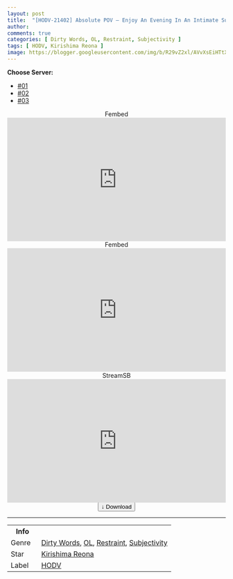 ```yaml
---
layout: post
title:  "[HODV-21402] Absolute POV – Enjoy An Evening In An Intimate Suite Room With A Female IT Consultant – Reona Kirishima"
author:
comments: true
categories: [ Dirty Words, OL, Restraint, Subjectivity ]
tags: [ HODV, Kirishima Reona ]
image: https://blogger.googleusercontent.com/img/b/R29vZ2xl/AVvXsEiHTtXkvuyHNNPV29naBn3IisvOLgC2HuAIdpociXQlHgnGAF-hN0xFLFm8izbkmMPdzpdj0Mi0q8TSpTVa-vf8yOEOJ0PxOHA5bIfQFRE9ZQ8KViKiYZSK5VUPixWTNAxfS0A6wqPk4oHjKu-JCsC843UtiYP261itEhMYqwygn2ZTVhZzAldQCDv7/s1600/41hodv21402pl.jpg
---
```


<div id="utb">
<b>Choose Server:</b>
<ul id="udltb">
<li><a href="#tab1">#01</a></li>
<li><a href="#tab2">#02</a></li>
<li><a href="#tab3">#03</a></li>
</ul>
<div id="udlctn">
<div id="tab1">
<!--- #01 Start --->
<center>Fembed</center>
<div style="padding-bottom:56.25%; position:relative; display:block; width: 100%">
  <iframe width="100%" height="100%"
    src="https://asianclub.tv/v/k-638u3-8kzzgdk"
    frameborder="0" allowfullscreen="" style="position:absolute; top:0; left: 0">
  </iframe>
</div>
<!--- #01 End --->
</div>
<div id="tab2">
<!--- #02 Start --->
<center>Fembed</center>
<div style="padding-bottom:56.25%; position:relative; display:block; width: 100%">
  <iframe width="100%" height="100%"
    src="https://javip.pro/v/7rzqebgyxlxlz7x"
    frameborder="0" allowfullscreen="" style="position:absolute; top:0; left: 0">
  </iframe>
</div>
<!--- #02 End --->
</div>
<div id="tab3">
<!--- #03 Start --->
<center>StreamSB</center>
<div style="padding-bottom:56.25%; position:relative; display:block; width: 100%">
  <iframe width="100%" height="100%"
    src="https://javhd.studio/player#6a72384243673d3d"
    frameborder="0" allowfullscreen="" style="position:absolute; top:0; left: 0">
  </iframe>
</div>
<!--- #03 End --->
</div>
</div>
</div>

<center>
<a href="/d/hodv-21402">
<button class="btn btn-outline-dark py-2 px-5 d-block w-100 show-comments"><b>&darr;</b> Download</button>
</a>
</center>
<hr />
<table>
  <tr>
    <th>Info</th>
  </tr>
  <tr>
    <td>Genre &nbsp;</td>
    <td> <a href="/categories#Dirty-Words">Dirty Words</a>, <a href="/categories#OL">OL</a>, <a href="/categories#Restraint">Restraint</a>, <a href="/categories#Subjectivity">Subjectivity</a></td>
  </tr>
  <tr>
    <td>Star</td>
    <td> <a href="/tags#Kirishima-Reona">Kirishima Reona</a></td>
  </tr>
  <tr>
    <td>Label</td>
    <td> <a href="/tags#HODV">HODV</a></td>
  </tr>
</table>
